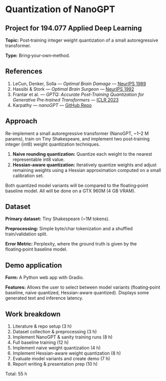 # Quantization of NanoGPT

## Project for 194.077 Applied Deep Learning 

**Topic:** Post‑training integer weight quantization of a small autoregressive transformer.

**Type:** Bring‑your‑own‑method.

## References

1. LeCun, Denker, Solla — *Optimal Brain Damage* — [NeurIPS 1989](https://papers.neurips.cc/paper_files/paper/1989/hash/6c9882bbac1c7093bd25041881277658-Abstract.html)
2. Hassibi & Stork — *Optimal Brain Surgeon* — [NeurIPS 1992](https://papers.neurips.cc/paper_files/paper/1992/hash/303ed4c69846ab36c2904d3ba8573050-Abstract.html)
3. Frantar et al. — *GPTQ: Accurate Post‑Training Quantization for Generative Pre‑trained Transformers* — [ICLR 2023](https://openreview.net/forum?id=tcbBPnfwxS)
3. Karpathy — *nanoGPT* — [GitHub Repo](https://github.com/karpathy/nanoGPT)

## Approach

Re-implement a small autoregressive transformer (NanoGPT, ~1–2 M params), train on Tiny Shakespeare, and implement two post‑training integer (int8) weight quantization techniques.

1. **Naive rounding quantization:** Quantize each weight to the nearest representable int8 value.
2. **Hessian‑aware quantization:** Iteratively quantize weights and adjust remaining weights using a Hessian approximation computed on a small calibration set.

Both quantized model variants will be compared to the floating‑point baseline model. All will be done on a GTX 960M (4 GB VRAM).

## Dataset

**Primary dataset:** Tiny Shakespeare (~1M tokens).

**Preprocessing:** Simple byte/char tokenization and a shuffled train/validation split.

**Error Metric:** Perplexity, where the ground truth is given by the floating‑point baseline model.

## Demo application

**Form:** A Python web app with Gradio.

**Features:** Allows the user to select between model variants (floating‑point baseline, naive quantized, Hessian-aware quantized). Displays some generated text and inference latency.

## Work breakdown

1. Literature & repo setup (3 h)
2. Dataset collection & preprocessing (3 h)
3. Implement NanoGPT & sanity training runs (8 h)
4. Full baseline training (12 h)
5. Implement naive weight quantization (4 h)
6. Implement Hessian-aware weight quantization (8 h)
7. Evaluate model variants and create demo (7 h)
8. Report writing & presentation prep (10 h)

Total: 55 h

